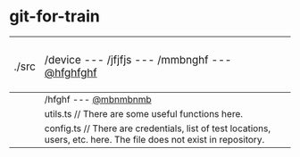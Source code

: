 # git-for-train

| <h3 style='font-weight:normal;'>./src</h3> | <h3 style='font-weight:normal;text-align:left;'>/device --- /jfjfjs --- /mmbnghf --- <a href="https://www.youtube.com/watch?v=qdT7-7o4sq8">@hfghfghf</a></h3> |
| --- | --- |
| | /hfghf --- [@mbnmbnmb](https://www.youtube.com/watch?v=qdT7-7o4sq8) |
| | utils.ts // There are some useful functions here. |
| | config.ts // There are credentials, list of test locations, users, etc. here. The file does not exist in repository. |


